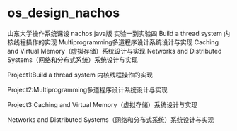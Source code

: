 # os_design_nachos
山东大学操作系统课设 nachos java版  实验一到实验四 Build a thread system 内核线程操作的实现  Multiprogramming多道程序设计系统设计与实现   Caching and Virtual Memory（虚拟存储）系统设计与实现   Networks and Distributed Systems（网络和分布式系统）系统设计与实现


Project1:Build a thread system 内核线程操作的实现

Project2:Multiprogramming多道程序设计系统设计与实现


Project3:Caching and Virtual Memory（虚拟存储）系统设计与实现


Networks and Distributed Systems（网络和分布式系统）系统设计与实现
